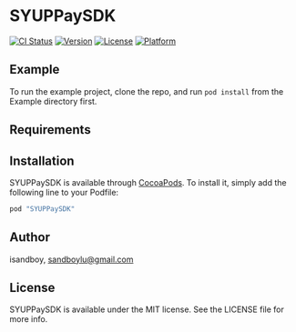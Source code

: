 # SYUPPaySDK

[![CI Status](http://img.shields.io/travis/isandboy/SYUPPaySDK.svg?style=flat)](https://travis-ci.org/isandboy/SYUPPaySDK)
[![Version](https://img.shields.io/cocoapods/v/SYUPPaySDK.svg?style=flat)](http://cocoapods.org/pods/SYUPPaySDK)
[![License](https://img.shields.io/cocoapods/l/SYUPPaySDK.svg?style=flat)](http://cocoapods.org/pods/SYUPPaySDK)
[![Platform](https://img.shields.io/cocoapods/p/SYUPPaySDK.svg?style=flat)](http://cocoapods.org/pods/SYUPPaySDK)

## Example

To run the example project, clone the repo, and run `pod install` from the Example directory first.

## Requirements

## Installation

SYUPPaySDK is available through [CocoaPods](http://cocoapods.org). To install
it, simply add the following line to your Podfile:

```ruby
pod "SYUPPaySDK"
```

## Author

isandboy, sandboylu@gmail.com

## License

SYUPPaySDK is available under the MIT license. See the LICENSE file for more info.
